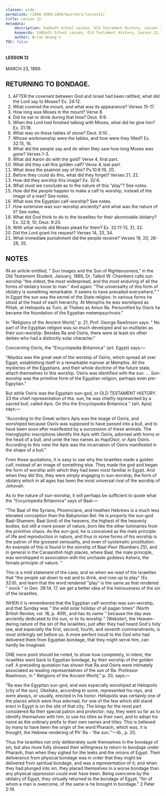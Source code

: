 ```yaml
---
classes: wide
permalink: /1888-1890/1889/quarter1/lesson12/
title: Lesson 12
metadata:
    description: Sabbath School Lesson. Old Testament History. Lesson 12. MARCH 23, 1889. RETURNING TO BONDAGE. 
    keywords: Sabbath School Lesson, Old Testament History, Lesson 12. MARCH 23, 1889, RETURNING TO BONDAGE.
    author: Brian Onang'o
TOC: false
---
```


#### LESSON 12

MARCH 23, 1889.

## RETURNING TO BONDAGE.

1. AFTER the covenant between God and Israel had been ratified, what did the Lord say to Moses? Ex. 24:12.
2. What covered the mount, and what was its appearance? Verses 15-17.
3. How long was Moses in the mount? Verse 8.
4. Did he eat or drink during that time? Deut. 9:9.
5. When the Lord had finished talking with Moses, what did he give him? Ex. 31:18.
6. What was on these tables of stone? Deut. 9:10. .
7. Whose workmanship were the tables, and how were they filled? Ex. 32:15, 16.
8. What did the people say and do when they saw how long Moses was gone? Verses 1-3.
9. What did Aaron do with the gold? Verse 4, first part.
10. What did they call this golden calf? Verse 4, last part.
11. What does the psalmist say of this? Ps.10:6:19, 20.
12. Before they could do this, what did they forget? Verses 21, 22.
13. How did they worship this image? Ex. 32:6.
14. What must we conclude as to the nature of this "play"? See notes.
15. How did the people happen to make a calf to worship, instead of the image of a man? See notes.
16. What was the Egyptian calf-worship? See notes.
17. How extensive was sun-worship anciently? and what was the nature of it? See notes.
18. What did God think to do to the Israelites for their abominable idolatry? Ex. 32:9, 10; Deut. 9:20.
19. With what words did Moses plead for them? Ex. 32:11-13, 31, 32.
20. Did the Lord grant his request? Verses 14, 33, 34.
21. What immediate punishment did the people receive? Verses 19, 20, 26-28, 35.

## NOTES

IN an article entitled, " Sun Images and the Sun of Righteousness," in the Old Testament Student, January, 1886, Dr. Talbot W. Chambers calls sun worship "the oldest, the most widespread, and the most enduring of all the forms of idolatry know to man." And again: "The universality of this form of idolatry is something remarkable. It seems to have prevailed everywhere." " In Egypt the sun was the kernel of the State religion. In various forms he stood at the head of each hierarchy. At Memphis he was worshiped as Phtah, at Heliopolis as Turn, at Thebes as Amun Ra. Personified by Osiris he became the foundation of the Egyptian metempsychosis."

In "Religions of the Ancient World," p. 21, Prof. George Rawlinson says: " No part of the Egyptian religion was so much developed and so multiplex as their sun-worship. Besides Ra and Osiris, there were at least six other deities who had a distinctly solar character."

Concerning Osiris, the "Encyclopedia Britannica" (art. Egypt) says:—

"Abydos was the great seat of the worship of Osiris, which spread all over Egypt, establishing itself in a remarkable manner at Memphis. All the mysteries of the Egyptians, and their whole doctrine of the future state, attach themselves to this worship. Osiris was identified with the sun. ... Sun-worship was the primitive form of the Egyptian religion, perhaps even pre-Egpytian."

But while Osiris was the Egyptain sun-god, or OLD TESTAMENT HISTORY. 33 the chief representation of the. sun, he was chiefly represented by a sacred bull, called Apis. On this the Encyclopedia Britannica " (art. Apis) says:—

"According to the Greek writers Apis was the image of Osiris, and worshiped because Osiris was supposed to have passed into a bull, and to have been soon after manifested by a succession of these animals. The hieroglyphic inscriptions identify the Apis with Osiris, adorned with horns or the head of a bull, and unite the two names as HapiOsor, or Apis Osiris. According to this view the Apis was the incarnation of Osiris manifested in the shape of a bull."

From these quotations, it is easy to see why the Israelites made a golden calf, instead of an image of something else. They made the god and began the form of worship with which they had been most familiar in Egypt. And when they did this, they were simply engaging in sun-worship, the form of idolatry which in all ages has been the most universal rival of the worship of Jehovah.

As to the nature of sun-worship, it will perhaps be sufficient to quote what the "Encyclopedia Britannica" says of Baal:—

"The Baal of the Syrians, Phoenicians, and heathen Hebrews is a much less elevated conception than the Babylonian Bel. He is properly the sun-god Baal-Shamem, Baal (lord) of the heavens, the highest of the heavenly bodies, but still a mere power of nature, born like the other luminaries from the primitive chaos. As the sun-god, he is conceived as the male principle of life and reproduction in nature, and thus in some forms of his worship is the patron of the grossest sensuality, and even of systematic prostitution. An example of this is found in the worship of Baal-Peor (Numbers 25), and in general in the Canaanitish high places, where Baal, the male principle, was worshipped in association with the unchaste goddess Ashera, the female principle of nature. "

This is a mild statement of the case; and so when we read of the Israelites that "the people sat down to eat and to drink, and rose up to play" (Ex. 32:6), and learn that the word rendered "play" is the same as that rendered " mock " in Gen. 39:14, 17, we get a better idea of the heinousness of the sin of the Israelites.

WHEN it is remembered that the Egyptian calf-worship was sun-worship, and that Sunday was " the wild solar holiday of all pagan times"
(North British Review, vol. 18, p. 409), and has its name " because the day was anciently dedicated to the sun, or to its worship " (Webster), the Heaven-daring nature of the sin of the Israelites, just after they had heard God's holy law, and especially the first, second, fourth, and seventh commandments, is most strikingly set before us. A more perfect insult to the God who had delivered them from Egyptian bondage, that they might serve him, can hardly be imagined.

ONE more point should be noted, to show how completely, in intent, the Israelites went back to Egyptian bondage, by their worship of the golden calf. A preceding quotation has shown that Ra and Osiris were intimately associated as leading representatives of the sun of Ra. Professor Rawlinson, in " Religions of the Ancient World," p. 20, says:—

"Ra was the Egyptian sun-god, and was especially worshiped at Heliopolis [city of the sun]. Obelisks, according to some, represented his rays, and were always, or usually, erected in his honor. Heliopolis was certainly one of the places which were thus adorned, for one of the few which still stand erect in Egypt is on the site of that city. The kings for the most part considered Ra their special patron and protector; nay, they went so far as to identify themselves with him, to use his titles as their own, and to adopt his name as the ordinary prefix to their own names and titles. This is believed by many to have been the origin of the word Pharaoh, which was, it is thought, the Hebrew rendering of Ph' Ra - 'the sun.'"—Ib., p. 20.

Thus the Israelites not only deliberately sunk themselves in the bondage of sin, but also more fully showed their willingness to return to bondage under Pharaoh, than when they sighed for the leeks and the onions of Egypt. Their deliverance from physical bondage was in order that they might be delivered from spiritual bondage, and was a representation of it; and when they had plunged into sin, they placed themselves in a worse bondage than any physical oppression could ever have been. Being overcome by the idolatry of Egypt, they virtually returned to the bondage of Egypt, "for of whom a man is overcome, of the same is he brought in bondage." 2 Peter 2:19.
